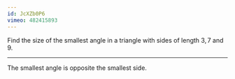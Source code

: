 ```yaml
---
id: JcXZb0P6
vimeo: 482415893
---
```


Find the size of the smallest angle in a triangle with sides of length $3, 7$ and $9.$

---

The smallest angle is opposite the smallest side.

